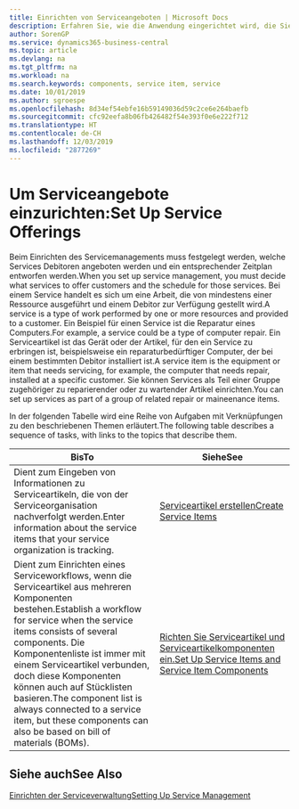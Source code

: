 ```yaml
---
title: Einrichten von Serviceangeboten | Microsoft Docs
description: Erfahren Sie, wie die Anwendung eingerichtet wird, die Sie Ihren Debitoren anbieten.
author: SorenGP
ms.service: dynamics365-business-central
ms.topic: article
ms.devlang: na
ms.tgt_pltfrm: na
ms.workload: na
ms.search.keywords: components, service item, service
ms.date: 10/01/2019
ms.author: sgroespe
ms.openlocfilehash: 8d34ef54ebfe16b59149036d59c2ce6e264baefb
ms.sourcegitcommit: cfc92eefa8b06fb426482f54e393f0e6e222f712
ms.translationtype: HT
ms.contentlocale: de-CH
ms.lasthandoff: 12/03/2019
ms.locfileid: "2877269"
---
```

# <a name="set-up-service-offerings"></a><span data-ttu-id="8fbf7-103">Um Serviceangebote einzurichten:</span><span class="sxs-lookup"><span data-stu-id="8fbf7-103">Set Up Service Offerings</span></span>
<span data-ttu-id="8fbf7-104">Beim Einrichten des Servicemanagements muss festgelegt werden, welche Services Debitoren angeboten werden und ein entsprechender Zeitplan entworfen werden.</span><span class="sxs-lookup"><span data-stu-id="8fbf7-104">When you set up service management, you must decide what services to offer customers and the schedule for those services.</span></span> <span data-ttu-id="8fbf7-105">Bei einem Service handelt es sich um eine Arbeit, die von mindestens einer Ressource ausgeführt und einem Debitor zur Verfügung gestellt wird.</span><span class="sxs-lookup"><span data-stu-id="8fbf7-105">A service is a type of work performed by one or more resources and provided to a customer.</span></span> <span data-ttu-id="8fbf7-106">Ein Beispiel für einen Service ist die Reparatur eines Computers.</span><span class="sxs-lookup"><span data-stu-id="8fbf7-106">For example, a service could be a type of computer repair.</span></span> <span data-ttu-id="8fbf7-107">Ein Serviceartikel ist das Gerät oder der Artikel, für den ein Service zu erbringen ist, beispielsweise ein reparaturbedürftiger Computer, der bei einem bestimmten Debitor installiert ist.</span><span class="sxs-lookup"><span data-stu-id="8fbf7-107">A service item is the equipment or item that needs servicing, for example, the computer that needs repair, installed at a specific customer.</span></span> <span data-ttu-id="8fbf7-108">Sie können Services als Teil einer Gruppe zugehöriger zu reparierender oder zu wartender Artikel einrichten.</span><span class="sxs-lookup"><span data-stu-id="8fbf7-108">You can set up services as part of a group of related repair or maineenance items.</span></span>  
  
<span data-ttu-id="8fbf7-109">In der folgenden Tabelle wird eine Reihe von Aufgaben mit Verknüpfungen zu den beschriebenen Themen erläutert.</span><span class="sxs-lookup"><span data-stu-id="8fbf7-109">The following table describes a sequence of tasks, with links to the topics that describe them.</span></span>  
  
|<span data-ttu-id="8fbf7-110">**Bis**</span><span class="sxs-lookup"><span data-stu-id="8fbf7-110">**To**</span></span>|<span data-ttu-id="8fbf7-111">**Siehe**</span><span class="sxs-lookup"><span data-stu-id="8fbf7-111">**See**</span></span>|  
|------------|-------------|  
|<span data-ttu-id="8fbf7-112">Dient zum Eingeben von Informationen zu Serviceartikeln, die von der Serviceorganisation nachverfolgt werden.</span><span class="sxs-lookup"><span data-stu-id="8fbf7-112">Enter information about the service items that your service organization is tracking.</span></span>|[<span data-ttu-id="8fbf7-113">Serviceartikel erstellen</span><span class="sxs-lookup"><span data-stu-id="8fbf7-113">Create Service Items</span></span>](service-how-to-create-service-items.md)|  
|<span data-ttu-id="8fbf7-114">Dient zum Einrichten eines Serviceworkflows, wenn die Serviceartikel aus mehreren Komponenten bestehen.</span><span class="sxs-lookup"><span data-stu-id="8fbf7-114">Establish a workflow for service when the service items consists of several components.</span></span> <span data-ttu-id="8fbf7-115">Die Komponentenliste ist immer mit einem Serviceartikel verbunden, doch diese Komponenten können auch auf Stücklisten basieren.</span><span class="sxs-lookup"><span data-stu-id="8fbf7-115">The component list is always connected to a service item, but these components can also be based on bill of materials (BOMs).</span></span>|[<span data-ttu-id="8fbf7-116">Richten Sie Serviceartikel und Serviceartikelkomponenten ein.</span><span class="sxs-lookup"><span data-stu-id="8fbf7-116">Set Up Service Items and Service Item Components</span></span>](service-how-setup-service-items.md)|  
  
## <a name="see-also"></a><span data-ttu-id="8fbf7-117">Siehe auch</span><span class="sxs-lookup"><span data-stu-id="8fbf7-117">See Also</span></span>  
[<span data-ttu-id="8fbf7-118">Einrichten der Serviceverwaltung</span><span class="sxs-lookup"><span data-stu-id="8fbf7-118">Setting Up Service Management</span></span>](service-setup-service.md)   
